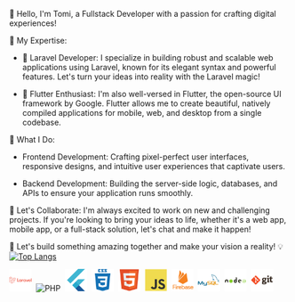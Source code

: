 👋 Hello, I'm Tomi, a Fullstack Developer with a passion for crafting digital experiences!

💼 My Expertise:
- 🚀 Laravel Developer: I specialize in building robust and scalable web applications using Laravel, known for its elegant syntax and powerful features. Let's turn your ideas into reality with the Laravel magic!

- 📱 Flutter Enthusiast: I'm also well-versed in Flutter, the open-source UI framework by Google. Flutter allows me to create beautiful, natively compiled applications for mobile, web, and desktop from a single codebase.

🔨 What I Do:
- Frontend Development: Crafting pixel-perfect user interfaces, responsive designs, and intuitive user experiences that captivate users.

- Backend Development: Building the server-side logic, databases, and APIs to ensure your application runs smoothly.

🤝 Let's Collaborate:
I'm always excited to work on new and challenging projects. If you're looking to bring your ideas to life, whether it's a web app, mobile app, or a full-stack solution, let's chat and make it happen!

🚀 Let's build something amazing together and make your vision a reality! 💡
[![Top Langs](https://github-readme-stats.vercel.app/api/top-langs/?username=tomi-atom&layout=compact&theme=vision-friendly-dark)](https://github.com/anuraghazra/github-readme-stats)

<div>
  <img src="https://github.com/devicons/devicon/blob/master/icons/laravel/laravel-original-wordmark.svg" title="Laravel" alt="Laravel" width="40" height="40"/>&nbsp;
  <img src="https://github.com/devicons/devicon/blob/master/icons/php/php-original-wordmark.svg" title="PHP" alt="PHP" width="40" height="40"/>&nbsp;
  <img src="https://github.com/devicons/devicon/blob/master/icons/flutter/flutter-original.svg" title="Flutter" alt="Flutter" width="40" height="40"/>&nbsp;
  <img src="https://github.com/devicons/devicon/blob/master/icons/css3/css3-plain-wordmark.svg"  title="CSS3" alt="CSS" width="40" height="40"/>&nbsp;
  <img src="https://github.com/devicons/devicon/blob/master/icons/html5/html5-original.svg" title="HTML5" alt="HTML" width="40" height="40"/>&nbsp;
  <img src="https://github.com/devicons/devicon/blob/master/icons/javascript/javascript-original.svg" title="JavaScript" alt="JavaScript" width="40" height="40"/>&nbsp;
  <img src="https://github.com/devicons/devicon/blob/master/icons/firebase/firebase-plain-wordmark.svg" title="Firebase" alt="Firebase" width="40" height="40"/>&nbsp;
  <img src="https://github.com/devicons/devicon/blob/master/icons/mysql/mysql-original-wordmark.svg" title="MySQL"  alt="MySQL" width="40" height="40"/>&nbsp;
  <img src="https://github.com/devicons/devicon/blob/master/icons/nodejs/nodejs-original-wordmark.svg" title="NodeJS" alt="NodeJS" width="40" height="40"/>&nbsp;
  <img src="https://github.com/devicons/devicon/blob/master/icons/git/git-original-wordmark.svg" title="Git" **alt="Git" width="40" height="40"/>
</div>
